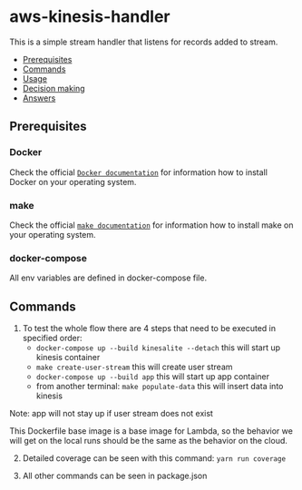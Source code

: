 # aws-kinesis-handler

This is a simple stream handler that listens for records added to stream.

- [Prerequisites](#prerequisites)
- [Commands](#commands)
- [Usage](#usage)
- [Decision making](#decision-making)
- [Answers](#answers)

## Prerequisites

### Docker

Check the official [`Docker documentation`](https://docs.docker.com/engine/) for information how to install Docker on your operating system.

### make

Check the official [`make documentation`](https://www.gnu.org/software/make/) for information how to install make on your operating system.

### docker-compose

All env variables are defined in docker-compose file.

## Commands

1. To test the whole flow there are 4 steps that need to be executed in specified order:
    * `docker-compose up --build kinesalite --detach` this will start up kinesis container
    * `make create-user-stream` this will create user stream
    * `docker-compose up --build app` this will start up app container
    * from another terminal: `make populate-data` this will insert data into kinesis

Note: app will not stay up if user stream does not exist

This Dockerfile base image is a base image for Lambda, so the behavior we will get on the local runs should be the same as the behavior on the cloud.

2. Detailed coverage can be seen with this command: `yarn run coverage`

3. All other commands can be seen in package.json